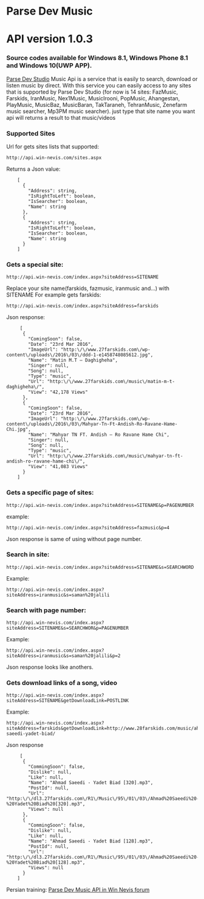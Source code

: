 # Parse Dev Music
# API version 1.0.3

### Source codes available for Windows 8.1, Windows Phone 8.1 and Windows 10(UWP APP).


[Parse Dev Studio](http://www.parsedev.com) Music Api is a service that is easily to search, download or listen music by direct.
With this service you can easily access to any sites that is supported by Parse Dev Studio (for now is 14 sites: FazMusic, Farskids, IranMusic, Nex1Music, MusicIrooni, PopMusic, Ahangestan, PlayMusic, MusicBaz, MusicBaran, TakTaraneh, TehranMusic, Zenefarm music searcher, Mp3PM music searcher). 
just type that site name you want api will returns a result to that music/videos

### Supported Sites

Url for gets sites lists that supported:

	http://api.win-nevis.com/sites.aspx

Returns a Json value:

	    [
	      {
	        "Address": string,
	        "IsRightToLeft": boolean,
	        "IsSearcher": boolean,
	        "Name": string
	      },
	      {
	        "Address": string,
	        "IsRightToLeft": boolean,
	        "IsSearcher": boolean,
	        "Name": string
	      }
	    ]

### Gets a special site:

	http://api.win-nevis.com/index.aspx?siteAddress=SITENAME

Replace your site name(farskids, fazmusic, iranmusic and...) with SITENAME
For example gets farskids:

	http://api.win-nevis.com/index.aspx?siteAddress=farskids

Json response:

	     [
	      {
	        "ComingSoon": false,
	        "Date": "23rd Mar 2016",
	        "ImageUrl": "http:\/\/www.27farskids.com\/wp-content\/uploads\/2016\/03\/ddd-1-e1458748085612.jpg",
	        "Name": "Matin M.T – Daghigheha",
	        "Singer": null,
	        "Song": null,
	        "Type": "music",
	        "Url": "http:\/\/www.27farskids.com\/music\/matin-m-t-daghigheha\/",
	        "View": "42,178 Views"
	      },
	      {
	        "ComingSoon": false,
	        "Date": "23rd Mar 2016",
	        "ImageUrl": "http:\/\/www.27farskids.com\/wp-content\/uploads\/2016\/03\/Mahyar-Tn-Ft-Andish-Ro-Ravane-Hame-Chi.jpg",
	        "Name": "Mahyar TN FT. Andish – Ro Ravane Hame Chi",
	        "Singer": null,
	        "Song": null,
	        "Type": "music",
	        "Url": "http:\/\/www.27farskids.com\/music\/mahyar-tn-ft-andish-ro-ravane-hame-chi\/",
	        "View": "41,083 Views"
	      }
	    ]

### Gets a specific page of sites:

	http://api.win-nevis.com/index.aspx?siteAddress=SITENAME&p=PAGENUMBER
example:

	http://api.win-nevis.com/index.aspx?siteAddress=fazmusic&p=4

Json response is same of using without page number.



### Search in site:

	http://api.win-nevis.com/index.aspx?siteAddress=SITENAME&s=SEARCHWORD
Example:

	http://api.win-nevis.com/index.aspx?siteAddress=iranmusic&s=saman%20jalili



### Search with page number:

	http://api.win-nevis.com/index.aspx?siteAddress=SITENAME&s=SEARCHWOR&p=PAGENUMBER
Example:

	http://api.win-nevis.com/index.aspx?siteAddress=iranmusic&s=saman%20jalili&p=2

Json response looks like anothers.



### Gets download links of a song, video

	http://api.win-nevis.com/index.aspx?siteAddress=SITENAME&getDownloadLink=POSTLINK
Example:

	http://api.win-nevis.com/index.aspx?siteAddress=farskids&getDownloadLink=http://www.28farskids.com/music/ahmad-saeedi-yadet-biad/

Json response

	     [
	      {
	        "CommingSoon": false,
	        "Dislike": null,
	        "Like": null,
	        "Name": "Ahmad Saeedi - Yadet Biad [320].mp3",
	        "PostId": null,
	        "Url": "http:\/\/dl3.27farskids.com\/R1\/Music\/95\/01\/03\/Ahmad%20Saeedi%20-%20Yadet%20Biad%20[320].mp3",
	        "Views": null
	      },
	      {
	        "CommingSoon": false,
	        "Dislike": null,
	        "Like": null,
	        "Name": "Ahmad Saeedi - Yadet Biad [128].mp3",
	        "PostId": null,
	        "Url": "http:\/\/dl3.27farskids.com\/R1\/Music\/95\/01\/03\/Ahmad%20Saeedi%20-%20Yadet%20Biad%20[128].mp3",
	        "Views": null
	      }
	    ]

Persian training:
[Parse Dev Music API in Win Nevis forum](http://www.win-nevis.com/topic/230-%D8%A2%D9%85%D9%88%D8%B2%D8%B4-%D8%A7%D8%B3%D8%AA%D9%81%D8%A7%D8%AF%D9%87-%D8%A7%D8%B2-api-%D9%85%D9%88%D8%B2%DB%8C%DA%A9-%D8%A7%D8%B3%D8%AA%D8%AF%DB%8C%D9%88-%D9%BE%D8%A7%D8%B1%D8%B3%D9%87-%D9%86%D8%B3%D8%AE%D9%87-103/)
